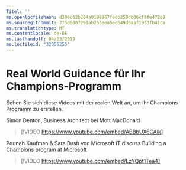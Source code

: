 ```yaml
---
Titel: ''
ms.openlocfilehash: d306c62b264a0198967fedb259db06cf8fe472e9
ms.sourcegitcommit: 775d6807291ab263eea5ec649d9aaf1933fb41ca
ms.translationtype: MT
ms.contentlocale: de-DE
ms.lasthandoff: 04/23/2019
ms.locfileid: "32055255"
---
```

# <a name="real-world-guidance-for-your-champions-program"></a>Real World Guidance für Ihr Champions-Programm

Sehen Sie sich diese Videos mit der realen Welt an, um Ihr Champions-Programm zu erstellen.  

Simon Denton, Business Architect bei Mott MacDonald

> [!VIDEO https://www.youtube.com/embed/ABBbUX6CAik]

Pouneh Kaufman & Sara Bush von Microsoft IT discuss Building a Champions program at Microsoft

> [!VIDEO https://www.youtube.com/embed/LzYQpt1Tea4]
